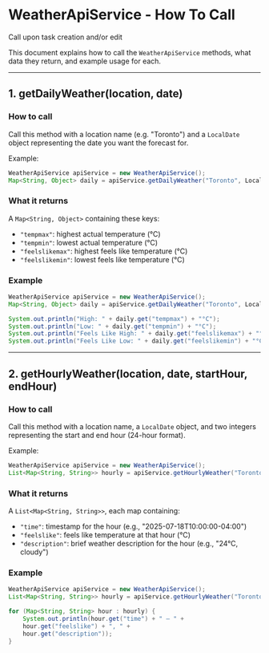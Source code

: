 # WeatherApiService - How To Call
Call upon task creation and/or edit

This document explains how to call the `WeatherApiService` methods, what data they return, and example usage for each.

---

## 1. getDailyWeather(location, date)

### How to call

Call this method with a location name (e.g. "Toronto") and a `LocalDate` object representing the date you want the forecast for.

Example:
```java
WeatherApiService apiService = new WeatherApiService();
Map<String, Object> daily = apiService.getDailyWeather("Toronto", LocalDate.now());
```

### What it returns

A `Map<String, Object>` containing these keys:

- `"tempmax"`: highest actual temperature (°C)
- `"tempmin"`: lowest actual temperature (°C)
- `"feelslikemax"`: highest feels like temperature (°C)
- `"feelslikemin"`: lowest feels like temperature (°C)

### Example
```java
WeatherApiService apiService = new WeatherApiService();
Map<String, Object> daily = apiService.getDailyWeather("Toronto", LocalDate.now());

System.out.println("High: " + daily.get("tempmax") + "°C");
System.out.println("Low: " + daily.get("tempmin") + "°C");
System.out.println("Feels Like High: " + daily.get("feelslikemax") + "°C");
System.out.println("Feels Like Low: " + daily.get("feelslikemin") + "°C");
```
---

## 2. getHourlyWeather(location, date, startHour, endHour)

### How to call

Call this method with a location name, a `LocalDate` object, and two integers representing the start and end hour (24-hour format).

Example:
```java
WeatherApiService apiService = new WeatherApiService();
List<Map<String, String>> hourly = apiService.getHourlyWeather("Toronto", LocalDate.now(), 9, 12);
```
### What it returns

A `List<Map<String, String>>`, each map containing:

- `"time"`: timestamp for the hour (e.g., "2025-07-18T10:00:00-04:00")
- `"feelslike"`: feels like temperature at that hour (°C)
- `"description"`: brief weather description for the hour (e.g., "24°C, cloudy")

### Example
```java
WeatherApiService apiService = new WeatherApiService();
List<Map<String, String>> hourly = apiService.getHourlyWeather("Toronto", LocalDate.now(), 9, 12);

for (Map<String, String> hour : hourly) {
    System.out.println(hour.get("time") + " — " +
    hour.get("feelslike") + ", " +
    hour.get("description"));
}
```